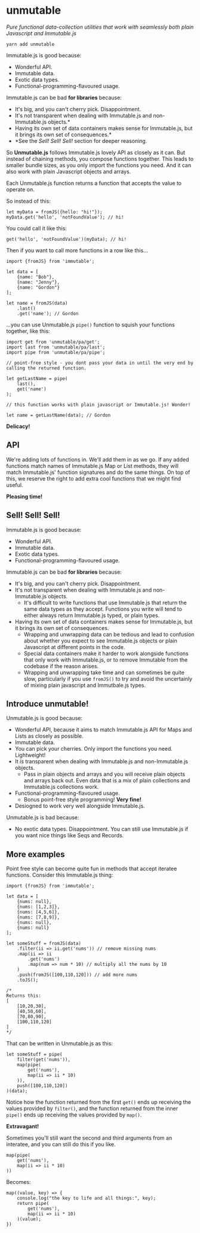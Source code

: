 # unmutable

*Pure functional data-collection utilities that work with seamlessly both plain Javascript and Immutable.js*

```
yarn add unmutable
```

Immutable.js is good because:
- Wonderful API.
- Immutable data.
- Exotic data types.
- Functional-programming-flavoured usage.

Immutable.js can be bad **for libraries** because:
- It's big, and you can't cherry pick. Disappointment.
- It's not transparent when dealing with Immutable.js and non-Immutable.js objects.*
- Having its own set of data containers makes sense for Immutable.js, but it brings its own set of consequences.*
- *See the *Sell! Sell! Sell!* section for deeper reasoning.

So **Unmutable.js** follows Immutable.js lovely API as closely as it can. But instead of chaining methods, you compose functions together. This leads to smaller bundle sizes, as you only import the functions you need. And it can also work with plain Javascript objects and arrays.

Each Unmutable.js function returns a function that accepts the value to operate on.

So instead of this:

```
let myData = fromJS({hello: "hi!"});
myData.get('hello', 'notFoundValue'); // hi!
```

You could call it like this:

```
get('hello', 'notFoundValue')(myData); // hi!
```

Then if you want to call more functions in a row like this...

```
import {fromJS} from 'immutable';

let data = [
    {name: "Bob"},
    {name: "Jenny"},
    {name: "Gordon"}
];

let name = fromJS(data)
    .last()
    .get('name'); // Gordon
```

...you can use Unmutable.js `pipe()` function to squish your functions together, like this:

```
import get from 'unmutable/pa/get';
import last from 'unmutable/pa/last';
import pipe from 'unmutable/pa/pipe';

// point-free style - you dont pass your data in until the very end by calling the returned function.

let getLastName = pipe(
    last(),
    get('name')
);

// this function works with plain javascript or Immutable.js! Wonder!

let name = getLastName(data); // Gordon

```

**Delicacy!**

## API

We're adding lots of functions in. We'll add them in as we go. If any added functions match names of Immutable.js Map or List methods, they will match Immutable.js' function signatures and do the same things. On top of this, we reserve the right to add extra cool functions that we might find useful.

**Pleasing time!**

## Sell! Sell! Sell!

Immutable.js is good because:
- Wonderful API.
- Immutable data.
- Exotic data types.
- Functional-programming-flavoured usage.

Immutable.js can be bad **for libraries** because:
- It's big, and you can't cherry pick. Disappointment.
- It's not transparent when dealing with Immutable.js and non-Immutable.js objects.
  - It's difficult to write functions that use Immutable.js that return the same data types as they accept. Functions you write will tend to either always return Immutable.js typed, or plain types.
- Having its own set of data containers makes sense for Immutable.js, but it brings its own set of consequences.
  - Wrapping and unwrapping data can be tedious and lead to confusion about whether you expect to see Immutable.js objects or plain Javascript at different points in the code.
  - Special data containers make it harder to work alongside functions that only work with Immutable.js, or to remove Immutable from the codebase if the reason arises.
  - Wrapping and unwrapping take time and can sometimes be quite slow, particularly if you use `fromJS()` to try and avoid the uncertainly of mixing plain javascript and Immutbale.js types.

## Introduce unmutable!

Unmutable.js is good because:
- Wonderful API, because it aims to match Immutable.js API for Maps and Lists as closely as possible.
- Immutable data.
- You can pick your cherries. Only import the functions you need. Lightweight!
- It *is* transparent when dealing with Immutable.js and non-Immutable.js objects.
  - Pass in plain objects and arrays and you will receive plain objects and arrays back out. Even data that is a mix of plain collections and Immutable.js collections work.
- Functional-programming-flavoured usage.
  - Bonus point-free style programming! **Very fine!**
- Desiogned to work very well alongside Immutable.js.

Unmutable.js is bad because:
- No exotic data types. Disappointment. You can still use Immutable.js if you want nice things like Seqs and Records.

## More examples

Point free style can become quite fun in methods that accept iteratee functions. Consider this Immutable.js thing:

```
import {fromJS} from 'immutable';

let data = [
    {nums: null},
    {nums: [1,2,3]},
    {nums: [4,5,6]},
    {nums: [7,8,9]},
    {nums: null},
    {nums: null}
];

let someStuff = fromJS(data)
    .filter(ii => ii.get('nums')) // remove missing nums
    .map(ii => ii
        .get('nums')
        .map(num => num * 10) // multiply all the nums by 10
    )
    .push(fromJS([100,110,120])) // add more nums
    .toJS();

/*
Returns this:
[
    [10,20,30],
    [40,50,60],
    [70,80,90],
    [100,110,120]
]
*/

```

That can be written in Unmutable.js as this:

```
let someStuff = pipe(
    filter(get('nums')),
    map(pipe(
        get('nums'),
        map(ii => ii * 10)
    )),
    push([100,110,120])
)(data);

```

Notice how the function returned from the first `get()` ends up receiving the values provided by `filter()`, and the function returned from the inner `pipe()` ends up receiving the values provided by `map()`.

**Extravagant!**

Sometimes you'll still want the second and third arguments from an interatee, and you can still do this if you like.

```
map(pipe(
    get('nums'),
    map(ii => ii * 10)
))
```

Becomes:

```
map((value, key) => {
    console.log("the key to life and all things:", key);
    return pipe(
        get('nums'),
        map(ii => ii * 10)
    )(value);
})
```

